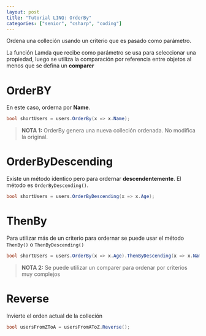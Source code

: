 ```yaml
---
layout: post
title: "Tutorial LINQ: OrderBy"
categories: ["senior", "csharp", "coding"]
---
```


Ordena una colleción usando un criterio que <!--more--> es pasado como parámetro.

La función Lamda que recibe como parámetro se usa para seleccionar una propiedad, luego se utiliza la comparación por referencia entre objetos al menos que se defina un __comparer__

# OrderBY
En este caso, orderna por **Name**.

```csharp
bool shortUsers = users.OrderBy(x => x.Name);
```

> **NOTA 1:** OrderBy genera una nueva colleción ordenada. No modifica la original.

# OrderByDescending

Existe un método identico pero para ordernar **descendentemente**. El método es `OrderByDescending()`.

```csharp
bool shortUsers = users.OrderByDescending(x => x.Age);
```

# ThenBy
Para utilizar más de un criterio para ordernar se puede usar el método `ThenBy()` o `ThenByDescending()`

```csharp
bool shortUsers = users.OrderBy(x => x.Age).ThenByDescending(x => x.Name);
```

> **NOTA 2:** Se puede utilizar un comparer para ordenar por criterios muy complejos

# Reverse
Invierte el orden actual de la colleción

```csharp
bool usersFromZToA = usersFromAToZ.Reverse();
```